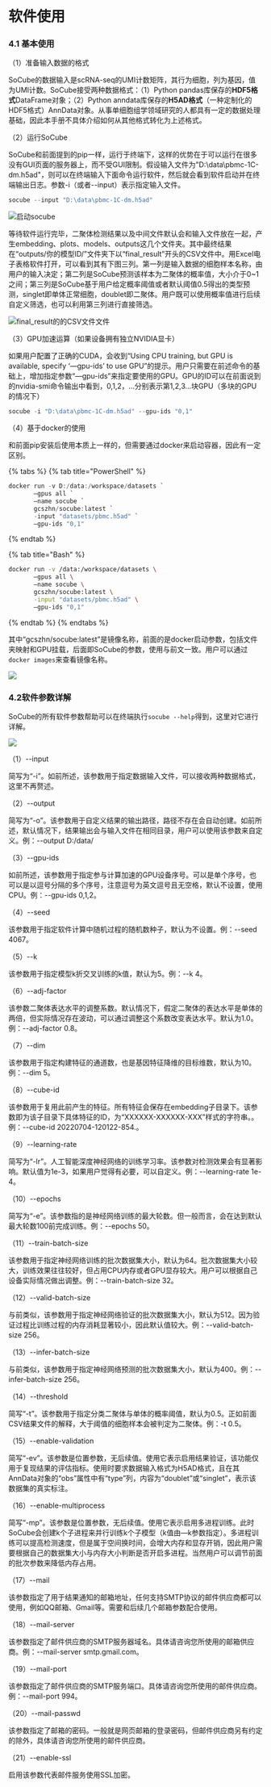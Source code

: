 # 软件使用

### 4.1 基本使用

（1）准备输入数据的格式

SoCube的数据输入是scRNA-seq的UMI计数矩阵，其行为细胞，列为基因，值为UMI计数。SoCube接受两种数据格式：（1）Python pandas库保存的**HDF5格式**DataFrame对象；（2）Python anndata库保存的**H5AD格式**（一种定制化的HDF5格式）AnnData对象。从事单细胞组学领域研究的人都具有一定的数据处理基础，因此本手册不具体介绍如何从其他格式转化为上述格式。

（2）运行SoCube

SoCube和前面提到的pip一样，运行于终端下，这样的优势在于可以运行在很多没有GUI页面的服务器上，而不受GUI限制。假设输入文件为"D:\data\pbmc-1C-dm.h5ad"，则可以在终端输入下面命令运行软件，然后就会看到软件启动并在终端输出日志。参数-i（或者--input）表示指定输入文件。

```powershell
socube --input "D:\data\pbmc-1C-dm.h5ad"
```

![启动socube](assets/fig5.png)

等待软件运行完毕，二聚体检测结果以及中间文件默认会和输入文件放在一起，产生embedding、plots、models、outputs这几个文件夹。其中最终结果在“outputs/你的模型ID/”文件夹下以“final\_result”开头的CSV文件中。用Excel电子表格软件打开，可以看到其有下图三列。第一列是输入数据的细胞样本名称，由用户的输入决定；第二列是SoCube预测该样本为二聚体的概率值，大小介于0\~1之间；第三列是SoCube基于用户给定概率阈值或者默认阈值0.5得出的类型预测，singlet即单体正常细胞，doublet即二聚体。用户既可以使用概率值进行后续自定义筛选，也可以利用第三列进行直接筛选。

![final\_result的的CSV文件文件](assets/fig6.png)

（3）GPU加速运算（如果设备拥有独立NVIDIA显卡）

如果用户配置了正确的CUDA，会收到“Using CPU training, but GPU is available, specify ‘—gpu-ids’ to use GPU”的提示。用户只需要在前述命令的基础上，增加指定参数“—gpu-ids”来指定要使用的GPU。GPU的ID可以在前面说到的nvidia-smi命令输出中看到，0,1,2，…分别表示第1,2,3…块GPU（多块的GPU的情况下）

```powershell
socube -i "D:\data\pbmc-1C-dm.h5ad" --gpu-ids "0,1"
```

（4）基于docker的使用

和前面pip安装后使用本质上一样的，但需要通过docker来启动容器，因此有一定区别。

{% tabs %}
{% tab title="PowerShell" %}
```powershell
docker run -v D:/data:/workspace/datasets `
       –gpus all `
       –name socube `
       gcszhn/socube:latest `
       -input "datasets/pbmc.h5ad" `
       –gpu-ids "0,1"
```
{% endtab %}

{% tab title="Bash" %}
```bash
docker run -v /data:/workspace/datasets \
       –gpus all \
       –name socube \
       gcszhn/socube:latest \
       -input "datasets/pbmc.h5ad" \
       –gpu-ids "0,1"
```
{% endtab %}
{% endtabs %}

其中“gcszhn/socube:latest”是镜像名称，前面的是docker启动参数，包括文件夹映射和GPU挂载，后面即SoCube的参数，使用与前文一致。用户可以通过`docker images`来查看镜像名称。

![](file:///C:/Users/zhang/AppData/Local/Temp/msohtmlclip1/01/clip\_image014.png)

### 4.2软件参数详解

SoCube的所有软件参数帮助可以在终端执行`socube --help`得到，这里对它进行详解。

![](assets/fig9.png)

（1）--input

简写为“-i”。如前所述，该参数用于指定数据输入文件，可以接收两种数据格式，这里不再赘述。

（2）--output

简写为“-o”。该参数用于自定义结果的输出路径，路径不存在会自动创建。如前所述，默认情况下，结果输出会与输入文件在相同目录，用户可以使用该参数来自定义。例：--output D:/data/

（3）--gpu-ids

如前所述，该参数用于指定参与计算加速的GPU设备序号。可以是单个序号，也可以是以逗号分隔的多个序号，注意逗号为英文逗号且无空格，默认不设置，使用CPU。例：--gpu-ids 0,1,2。

（4）--seed

该参数用于指定软件计算中随机过程的随机数种子，默认为不设置。例：--seed 4067。

（5）--k

该参数用于指定模型k折交叉训练的k值，默认为5。例：--k 4。

（6）--adj-factor

该参数二聚体表达水平的调整系数。默认情况下，假定二聚体的表达水平是单体的两倍，但实际情况存在波动，可以通过调整这个系数改变表达水平。默认为1.0。例：--adj-factor 0.8。

（7）--dim

该参数用于指定构建特征的通道数，也是基因特征降维的目标维数，默认为10。例：--dim 5。

（8）--cube-id

该参数用于复用此前产生的特征。所有特征会保存在embedding子目录下。该参数即为该子目录下具体特征的ID，为“XXXXXX-XXXXXX-XXX”样式的字符串。。例：--cube-id 20220704-120122-854.。

（9）--learning-rate

简写为“-lr”。人工智能深度神经网络的训练学习率。该参数对检测效果会有显著影响。默认值为1e-3，如果用户觉得有必要，可以自定义。例：--learning-rate 1e-4。

（10）--epochs

简写为“-e”。该参数指的是神经网络训练的最大轮数。但一般而言，会在达到默认最大轮数100前完成训练。例：--epochs 50。

（11）--train-batch-size

该参数用于指定神经网络训练的批次数据集大小，默认为64。批次数据集大小较大，训练效果往往较好，但占用CPU内存或者GPU显存较大。用户可以根据自己设备实际情况做出调整。例：--train-batch-size 32。

（12）--valid-batch-size

与前类似，该参数用于指定神经网络验证的批次数据集大小，默认为512。因为验证过程比训练过程的内存消耗显著较小，因此默认值较大。例：--valid-batch-size 256。

（13）--infer-batch-size

与前类似，该参数用于指定神经网络预测的批次数据集大小，默认为400。例：--infer-batch-size 256。

（14）--threshold

简写“-t”。该参数用于指定分类二聚体与单体的概率阈值，默认为0.5。正如前面CSV结果文件的解释，大于阈值的细胞样本会被判定为二聚体。例：-t 0.5。

（15）--enable-validation

简写“-ev”。该参数是位置参数，无后续值。使用它表示启用结果验证，该功能仅用于复现结果的评估指标。使用时要求数据输入格式为H5AD格式，且在其AnnData对象的“obs”属性中有“type”列，内容为“doublet”或“singlet”，表示该数据集的真实标注。

（16）--enable-multiprocess

简写“-mp”。该参数是位置参数，无后续值。使用它表示启用多进程训练。此时SoCube会创建k个子进程来并行训练k个子模型（k值由—k参数指定）。多进程训练可以提高检测速度，但是属于空间换时间，会增大内存和显存开销，因此用户需要根据自己的数据集大小与内存大小判断是否开启多进程。当然用户可以调节前面的批次参数来降低内存占用。

（17）--mail

该参数指定了用于结果通知的邮箱地址，任何支持SMTP协议的邮件供应商都可以使用，例如QQ邮箱、Gmail等。需要和后续几个邮箱参数配合使用。

（18）--mail-server

该参数指定了邮件供应商的SMTP服务器域名。具体请咨询您所使用的邮箱供应商。例：--mail-server smtp.gmail.com。

（19）--mail-port

该参数指定了邮件供应商的SMTP服务端口。具体请咨询您所使用的邮件供应商。例：--mail-port 994。

（20）--mail-passwd

该参数指定了邮箱的密码。一般就是网页邮箱的登录密码，但邮件供应商另有约定的除外，具体请咨询您所使用的邮件供应商。

（21）--enable-ssl

启用该参数代表邮件服务使用SSL加密。
